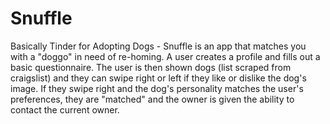 # Snuffle

Basically Tinder for Adopting Dogs - Snuffle is an app that matches you with a "doggo" in need of re-homing. A user creates a profile and fills out a basic questionnaire. The user is then shown dogs (list scraped from craigslist) and they can swipe right or left if they like or dislike the dog's image. If they swipe right and the dog's personality matches the user's preferences, they are "matched" and the owner is given the ability to contact the current owner.


